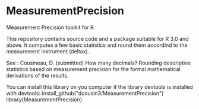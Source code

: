 # MeasurementPrecision
Measurement Precision toolkit for R

This repository contains source code and a package suitable for R 3.0 and above. It computes 
a few basic statistics and round them accordind to the measurement instrument (deltax).

See :
Cousineau, D. (submitted) How many decimals? Rounding descriptive statistics based on 
measurement precision 
for the formal mathematical derivations of the results.

You can install this library on you computer if the library devtools is installed with
devtools::install_github("dcousin3/MeasurementPrecision")
library(MeasurementPrecision)

